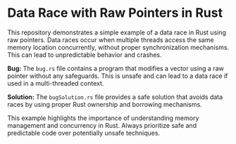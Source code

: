 # Data Race with Raw Pointers in Rust
This repository demonstrates a simple example of a data race in Rust using raw pointers. Data races occur when multiple threads access the same memory location concurrently, without proper synchronization mechanisms. This can lead to unpredictable behavior and crashes. 

**Bug:** The `bug.rs` file contains a program that modifies a vector using a raw pointer without any safeguards.  This is unsafe and can lead to a data race if used in a multi-threaded context.

**Solution:** The `bugSolution.rs` file provides a safe solution that avoids data races by using proper Rust ownership and borrowing mechanisms.

This example highlights the importance of understanding memory management and concurrency in Rust.  Always prioritize safe and predictable code over potentially unsafe techniques.